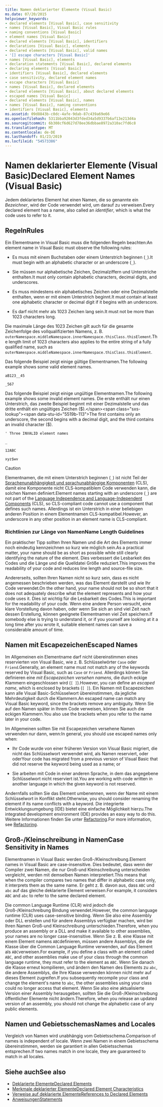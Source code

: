 ```yaml
---
title: Namen deklarierter Elemente (Visual Basic)
ms.date: 07/20/2015
helpviewer_keywords:
- declared elements [Visual Basic], case sensitivity
- names [Visual Basic], Visual Basic rules
- naming conventions [Visual Basic]
- element names [Visual Basic]
- declared elements [Visual Basic], identifiers
- declarations [Visual Basic], elements
- declared elements [Visual Basic], valid names
- '[] escape characters [Visual Basic]'
- names [Visual Basic], elements
- declaration statements [Visual Basic], declared elements
- declaring elements [Visual Basic]
- identifiers [Visual Basic], declared elements
- case sensitivity, declared element names
- escape characters [Visual Basic]
- names [Visual Basic], declared elements
- declared elements [Visual Basic], about declared elements
- escaped names [Visual Basic]
- declared elements [Visual Basic], names
- names [Visual Basic], naming conventions
- identifiers [Visual Basic], elements
ms.assetid: 09d8843b-c0dc-4afe-9dab-87c439a69e66
ms.openlocfilehash: 5311bba92043d3fded34a5d9337b6af13e213d4a
ms.sourcegitcommit: 6b308cf6d627d78ee36dbbae8972a310ac7fd6c8
ms.translationtype: MT
ms.contentlocale: de-DE
ms.lasthandoff: 01/23/2019
ms.locfileid: "54573386"
---
```

# <a name="declared-element-names-visual-basic"></a><span data-ttu-id="5519b-102">Namen deklarierter Elemente (Visual Basic)</span><span class="sxs-lookup"><span data-stu-id="5519b-102">Declared Element Names (Visual Basic)</span></span>
<span data-ttu-id="5519b-103">Jedem deklariertes Element hat einen Namen, die so genannte ein *Bezeichner*, wird der Code verwendet wird, um darauf zu verweisen.</span><span class="sxs-lookup"><span data-stu-id="5519b-103">Every declared element has a name, also called an *identifier*, which is what the code uses to refer to it.</span></span>  
  
## <a name="rules"></a><span data-ttu-id="5519b-104">Regeln</span><span class="sxs-lookup"><span data-stu-id="5519b-104">Rules</span></span>  
 <span data-ttu-id="5519b-105">Ein Elementname in Visual Basic muss die folgenden Regeln beachten:</span><span class="sxs-lookup"><span data-stu-id="5519b-105">An element name in Visual Basic must observe the following rules:</span></span>  
  
-   <span data-ttu-id="5519b-106">Es muss mit einem Buchstaben oder einem Unterstrich beginnen (`_`).</span><span class="sxs-lookup"><span data-stu-id="5519b-106">It must begin with an alphabetic character or an underscore (`_`).</span></span>  
  
-   <span data-ttu-id="5519b-107">Sie müssen nur alphabetische Zeichen, Dezimalziffern und Unterstriche enthalten.</span><span class="sxs-lookup"><span data-stu-id="5519b-107">It must only contain alphabetic characters, decimal digits, and underscores.</span></span>  
  
-   <span data-ttu-id="5519b-108">Es muss mindestens ein alphabetisches Zeichen oder eine Dezimalstelle enthalten, wenn er mit einem Unterstrich beginnt.</span><span class="sxs-lookup"><span data-stu-id="5519b-108">It must contain at least one alphabetic character or decimal digit if it begins with an underscore.</span></span>  
  
-   <span data-ttu-id="5519b-109">Es darf nicht mehr als 1023 Zeichen lang sein.</span><span class="sxs-lookup"><span data-stu-id="5519b-109">It must not be more than 1023 characters long.</span></span>  
  
 <span data-ttu-id="5519b-110">Die maximale Länge des 1023 Zeichen gilt auch für die gesamte Zeichenfolge des vollqualifizierten Namens, z. B. `outerNamespace.middleNamespace.innerNamespace.thisClass.thisElement`.</span><span class="sxs-lookup"><span data-stu-id="5519b-110">The length limit of 1023 characters also applies to the entire string of a fully qualified name, such as `outerNamespace.middleNamespace.innerNamespace.thisClass.thisElement`.</span></span>  
  
 <span data-ttu-id="5519b-111">Das folgende Beispiel zeigt einige gültige Elementnamen.</span><span class="sxs-lookup"><span data-stu-id="5519b-111">The following example shows some valid element names.</span></span>  
  
 `aB123__45`  
  
 `_567`  
  
 <span data-ttu-id="5519b-112">Das folgende Beispiel zeigt einige ungültige Elementnamen.</span><span class="sxs-lookup"><span data-stu-id="5519b-112">The following example shows some invalid element names.</span></span> <span data-ttu-id="5519b-113">Die erste enthält nur einen Unterstrich, das zweite Beispiel beginnt mit einer Dezimalstelle und das dritte enthält ein ungültiges Zeichen ($).</span><span class="sxs-lookup"><span data-stu-id="5519b-113">The first contains only an underscore, the second begins with a decimal digit, and the third contains an invalid character ($).</span></span>  
  
 `' Three INVALID element names`  
  
 `_`  
  
 `12ABC`  
  
 `xyz$wv`  
  
> [!CAUTION]
>  <span data-ttu-id="5519b-114">Elementnamen, die mit einem Unterstrich beginnen (`_`) ist nicht Teil der [Sprachenunabhängigkeit und sprachunabhängige Komponenten](../../../../standard/language-independence-and-language-independent-components.md) (CLS), damit eine Komponente nicht CLS-kompatiblem Code verwenden kann, die solchen Namen definiert.</span><span class="sxs-lookup"><span data-stu-id="5519b-114">Element names starting with an underscore (`_`) are not part of the [Language Independence and Language-Independent Components](../../../../standard/language-independence-and-language-independent-components.md) (CLS), so CLS-compliant code cannot use a component that defines such names.</span></span> <span data-ttu-id="5519b-115">Allerdings ist ein Unterstrich in einer beliebigen anderen Position in einem Elementnamen CLS-kompatibel.</span><span class="sxs-lookup"><span data-stu-id="5519b-115">However, an underscore in any other position in an element name is CLS-compliant.</span></span>  
  
### <a name="name-length-guidelines"></a><span data-ttu-id="5519b-116">Richtlinien zur Länge von Namen</span><span class="sxs-lookup"><span data-stu-id="5519b-116">Name Length Guidelines</span></span>  
 <span data-ttu-id="5519b-117">Ein praktischer Tipp sollten Ihren Namen und die Art des Elements immer noch eindeutig kennzeichnen so kurz wie möglich sein.</span><span class="sxs-lookup"><span data-stu-id="5519b-117">As a practical matter, your name should be as short as possible while still clearly identifying the nature of the element.</span></span> <span data-ttu-id="5519b-118">Dies verbessert die Lesbarkeit des Codes und die Länge und die Quelldatei Größe reduziert.</span><span class="sxs-lookup"><span data-stu-id="5519b-118">This improves the readability of your code and reduces line length and source-file size.</span></span>  
  
 <span data-ttu-id="5519b-119">Andererseits, sollten Ihren Namen nicht so kurz sein, dass es nicht angemessen beschrieben werden, was das Element darstellt und wie Ihr Code verwendet.</span><span class="sxs-lookup"><span data-stu-id="5519b-119">On the other hand, your name should not be so short that it does not adequately describe what the element represents and how your code uses it.</span></span> <span data-ttu-id="5519b-120">Dies ist wichtig für die Lesbarkeit des Codes.</span><span class="sxs-lookup"><span data-stu-id="5519b-120">This is important for the readability of your code.</span></span> <span data-ttu-id="5519b-121">Wenn eine andere Person versucht, eine klare Vorstellung davon haben, oder wenn Sie sich an sind viel Zeit nach dessen Erstellung, können geeignete Elementnamen viel Zeit speichern.</span><span class="sxs-lookup"><span data-stu-id="5519b-121">If somebody else is trying to understand it, or if you yourself are looking at it a long time after you wrote it, suitable element names can save a considerable amount of time.</span></span>  
  
## <a name="escaped-names"></a><span data-ttu-id="5519b-122">Namen mit Escapezeichen</span><span class="sxs-lookup"><span data-stu-id="5519b-122">Escaped Names</span></span>  
 <span data-ttu-id="5519b-123">Im Allgemeinen ein Elementname darf nicht übereinstimmen eines reservierten von Visual Basic, wie z. B. Schlüsselwörter `Case` oder `Friend`.</span><span class="sxs-lookup"><span data-stu-id="5519b-123">Generally, an element name must not match any of the keywords reserved by Visual Basic, such as `Case` or `Friend`.</span></span> <span data-ttu-id="5519b-124">Allerdings können Sie definieren eine *mit Escapezeichen versehen namens*, die durch eckige Klammern eingeschlossen wird (`[ ]`).</span><span class="sxs-lookup"><span data-stu-id="5519b-124">However, you can define an *escaped name*, which is enclosed by brackets (`[ ]`).</span></span> <span data-ttu-id="5519b-125">Ein Namen mit Escapezeichen kann alle Visual Basic-Schlüsselwort übereinstimmen, da jegliche Mehrdeutigkeit durch die Klammern.</span><span class="sxs-lookup"><span data-stu-id="5519b-125">An escaped name can match any Visual Basic keyword, since the brackets remove any ambiguity.</span></span> <span data-ttu-id="5519b-126">Wenn Sie auf den Namen später in Ihrem Code verweisen, können Sie auch die eckigen Klammern.</span><span class="sxs-lookup"><span data-stu-id="5519b-126">You also use the brackets when you refer to the name later in your code.</span></span>  
  
 <span data-ttu-id="5519b-127">Im Allgemeinen sollten Sie mit Escapezeichen versehene Namen verwenden nur dann, wenn:</span><span class="sxs-lookup"><span data-stu-id="5519b-127">In general, you should use escaped names only when:</span></span>  
  
-   <span data-ttu-id="5519b-128">Ihr Code wurde von einer früheren Version von Visual Basic migriert, die nicht das Schlüsselwort verwendet wird, als Namen reserviert, oder oder</span><span class="sxs-lookup"><span data-stu-id="5519b-128">Your code has migrated from a previous version of Visual Basic that did not reserve the keyword being used as a name; or</span></span>  
  
-   <span data-ttu-id="5519b-129">Sie arbeiten mit Code in einer anderen Sprache, in dem das angegebene Schlüsselwort nicht reserviert ist.</span><span class="sxs-lookup"><span data-stu-id="5519b-129">You are working with code written in another language in which the given keyword is not reserved.</span></span>  
  
 <span data-ttu-id="5519b-130">Andernfalls sollten Sie das Element umbenennen, wenn der Name mit einem Schlüsselwort in Konflikt steht.</span><span class="sxs-lookup"><span data-stu-id="5519b-130">Otherwise, you should consider renaming the element if its name conflicts with a keyword.</span></span> <span data-ttu-id="5519b-131">Die integrierte Entwicklungsumgebung (IDE) bietet eine einfache Möglichkeit hierzu.</span><span class="sxs-lookup"><span data-stu-id="5519b-131">The integrated development environment (IDE) provides an easy way to do this.</span></span> <span data-ttu-id="5519b-132">Weitere Informationen finden Sie unter [Refactoring](/visualstudio/vb-ide/refactoring-vb).</span><span class="sxs-lookup"><span data-stu-id="5519b-132">For more information, see [Refactoring](/visualstudio/vb-ide/refactoring-vb).</span></span>  
  
## <a name="case-sensitivity-in-names"></a><span data-ttu-id="5519b-133">Groß-/Kleinschreibung in Namen</span><span class="sxs-lookup"><span data-stu-id="5519b-133">Case Sensitivity in Names</span></span>  
 <span data-ttu-id="5519b-134">Elementnamen in Visual Basic werden Groß-/Kleinschreibung.</span><span class="sxs-lookup"><span data-stu-id="5519b-134">Element names in Visual Basic are case-insensitive.</span></span> <span data-ttu-id="5519b-135">Dies bedeutet, dass wenn der Compiler zwei Namen, die nur Groß-und Kleinschreibung unterscheiden vergleicht, werden mit demselben Namen interpretiert.</span><span class="sxs-lookup"><span data-stu-id="5519b-135">This means that when the compiler compares two names that differ in alphabetic case only, it interprets them as the same name.</span></span> <span data-ttu-id="5519b-136">Er geht z. B. davon aus, dass `ABC` und `abc` auf das gleiche deklarierte Element verweisen.</span><span class="sxs-lookup"><span data-stu-id="5519b-136">For example, it considers `ABC` and `abc` to refer to the same declared element.</span></span>  
  
 <span data-ttu-id="5519b-137">Die common Language Runtime (CLR) wird jedoch die Groß-/Kleinschreibung Bindung verwendet.</span><span class="sxs-lookup"><span data-stu-id="5519b-137">However, the common language runtime (CLR) uses case-sensitive binding.</span></span> <span data-ttu-id="5519b-138">Wenn Sie also eine Assembly oder DLL erstellen und für andere Assemblys verfügbar machen, wird bei Ihren Namen Groß-und Kleinschreibung unterschieden.</span><span class="sxs-lookup"><span data-stu-id="5519b-138">Therefore, when you produce an assembly or a DLL and make it available to other assemblies, your names are no longer case-insensitive.</span></span> <span data-ttu-id="5519b-139">Wenn Sie z. B. eine Klasse mit einem Element namens `ABC`definieren, müssen andere Assemblys, die die Klasse über die Common Language Runtime verwenden, auf das Element als `ABC`verweisen.</span><span class="sxs-lookup"><span data-stu-id="5519b-139">For example, if you define a class with an element called `ABC`, and other assemblies make use of your class through the common language runtime, they must refer to the element as `ABC`.</span></span> <span data-ttu-id="5519b-140">Wenn Sie danach die Klasse erneut kompilieren, und ändern den Namen des Elements zu `abc`, die andere Assemblys, die Ihre Klasse verwenden können nicht mehr auf dieses Element zugreifen.</span><span class="sxs-lookup"><span data-stu-id="5519b-140">If you subsequently recompile your class and change the element's name to `abc`, the other assemblies using your class could no longer access that element.</span></span> <span data-ttu-id="5519b-141">Wenn Sie also eine aktualisierte Version einer Assembly herausgeben, sollten Sie die Groß-/Kleinschreibung öffentlicher Elemente nicht ändern.</span><span class="sxs-lookup"><span data-stu-id="5519b-141">Therefore, when you release an updated version of an assembly, you should not change the alphabetic case of any public elements.</span></span>  
  
## <a name="names-and-locales"></a><span data-ttu-id="5519b-142">Namen und Gebietsschemas</span><span class="sxs-lookup"><span data-stu-id="5519b-142">Names and Locales</span></span>  
 <span data-ttu-id="5519b-143">Vergleich von Namen wird unabhängig vom Gebietsschema.</span><span class="sxs-lookup"><span data-stu-id="5519b-143">Comparison of names is independent of locale.</span></span> <span data-ttu-id="5519b-144">Wenn zwei Namen in einem Gebietsschema übereinstimmen, werden sie garantiert in allen Gebietsschemas entsprechen.</span><span class="sxs-lookup"><span data-stu-id="5519b-144">If two names match in one locale, they are guaranteed to match in all locales.</span></span>  
  
## <a name="see-also"></a><span data-ttu-id="5519b-145">Siehe auch</span><span class="sxs-lookup"><span data-stu-id="5519b-145">See also</span></span>
- [<span data-ttu-id="5519b-146">Deklarierte Elemente</span><span class="sxs-lookup"><span data-stu-id="5519b-146">Declared Elements</span></span>](../../../../visual-basic/programming-guide/language-features/declared-elements/index.md)
- [<span data-ttu-id="5519b-147">Merkmale deklarierter Elemente</span><span class="sxs-lookup"><span data-stu-id="5519b-147">Declared Element Characteristics</span></span>](../../../../visual-basic/programming-guide/language-features/declared-elements/declared-element-characteristics.md)
- [<span data-ttu-id="5519b-148">Verweise auf deklarierte Elemente</span><span class="sxs-lookup"><span data-stu-id="5519b-148">References to Declared Elements</span></span>](../../../../visual-basic/programming-guide/language-features/declared-elements/references-to-declared-elements.md)
- [<span data-ttu-id="5519b-149">Anweisungen</span><span class="sxs-lookup"><span data-stu-id="5519b-149">Statements</span></span>](../../../../visual-basic/language-reference/statements/index.md)
